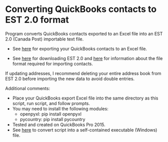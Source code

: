 # Converting QuickBooks contacts to EST 2.0 format
Program converts QuickBooks contacts exported to an Excel file into an EST 2.0 (Canada Post) importable text file.

* See [here](https://smallbusiness.chron.com/export-quickbooks-customer-list-60392.html) for exporting your QuickBooks contacts to an Excel file.

* See [here](https://www.canadapost.ca/cpc/en/business/shipping/find-rates-ship/est-2.page) for downloading EST 2.0 and [here](https://www.canadapost.ca/cpo/mc/assets/pdf/business/import_2016_en.pdf) for information about the file format required for importing contacts.

If updating addresses, I recommend deleting your entire address book from EST 2.0 before importing the new data to avoid double entries.

Additional comments:

* Place your QuickBooks export Excel file into the same directory as this script, run script, and follow prompts.
* You may need to install the following modules:
  * openpyxl: pip install openpyxl
  * pycountry: pip install pycountry
* Tested and created on QuickBooks Pro 2015.
* See [here](https://medium.com/dreamcatcher-its-blog/making-an-stand-alone-executable-from-a-python-script-using-pyinstaller-d1df9170e263) to convert script into a self-contained executable (Windows) file.
